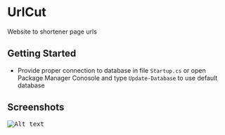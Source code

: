 # UrlCut

Website to shortener page urls

## Getting Started

- Provide proper connection to database in file ```Startup.cs``` or open Package Manager Conosole and type ```Update-Database``` to use default database

## Screenshots
<kbd>![Alt text](https://github.com/JessieSharp/UrlCut/blob/master/chrome_HMF08N7RkJ.png?raw=true "Optional title")</kbd>
